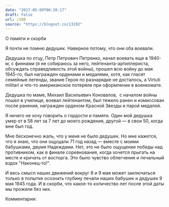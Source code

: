 ```yaml
---
date: "2017-05-09T00:20:17"
draft: False
url: /108
source: "https://blognot.co/13192"
---
```


О памяти и скорби

Я почти не помню дедушек. Наверное потому, что они оба воевали.

Дедушка по отцу, Петр Петрович Петренко, начал воевать еще в 1940-м, с финнами (я не собираюсь за него, лейтенанта-артиллериста, обсуждать справедливость этой войны), прошел всю войну до мая 1945-го, был награжден орденами и медалями, хотя, как гласят семейные легенды, звание Героя по разнарядке не досталось, а Virtuti militari и что-то американское потеряли при оформлении в военкомате.



Дедушка по маме, Михаил Васильевич Коновалов,  с началом войны пошел в училище, воевал лейтенантом, был тяжело ранен и комиссован после ранения, награжден орденом Красной Звезды и парой медалей.

Я ничего не хочу говорить о гордости и памяти. Один мой дедушка умер от в 58 лет за 7 лет до моего рождения, другой — в свои 50, когда мне был год.

Мне бесконечно жаль, что у меня не было дедушек. Но мне кажется, что я знаю, что они ощущали 71 год назад — вместе с моими бабушками, двумя Надеждами. Нет, это не было ощущение победы над противником, как в финале соревнования, когда хочется прыгать на месте и кричать от восторга. Это было чувство облегчения и печальный вздох "Наконец-то!".

И весь смысл наших движений вокруг 8 и 9 мая может заключаться только в попытке осознать глубину печали наших бабушек и дедушек 9 мая 1945 года. И в скорби, что какое-то количество лет после этой даты мы прожили без них.


Комментарии:
